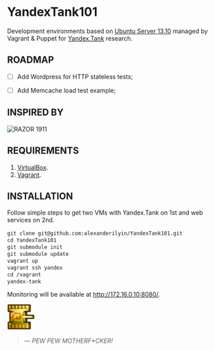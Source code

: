 YandexTank101
=============

Development environments based on [Ubuntu Server 13.10](http://releases.ubuntu.com/13.10/) managed by Vagrant & Puppet for [Yandex.Tank](http://api.yandex.ru/tank/) research.

ROADMAP
-------

- [ ] Add Wordpress for HTTP stateless tests;
- [ ] Add Memcache load test example;
 

INSPIRED BY
-----------

![RAZOR 1911](http://upload.wikimedia.org/wikipedia/ru/5/50/RAZOR_NFO.png)

REQUIREMENTS
------------

1. [VirtualBox](https://www.virtualbox.org).
2. [Vagrant](http://www.vagrantup.com).

INSTALLATION
------------

Follow simple steps to get two VMs with Yandex.Tank on 1st and web services on 2nd.

```
git clone git@github.com:alexanderilyin/YandexTank101.git
cd YandexTank101
git submodule init
git submodule update
vagrant up
vagrant ssh yandex
cd /vagrant
yandex-tank
```

Monitoring will be available at http://172.16.0.10:8080/.

![Battle City Yellow Tank](https://raw.githubusercontent.com/alexanderilyin/YandexTank101/master/images/tank_yellow.png)

> _— PEW PEW MOTHERF*CKER!_
